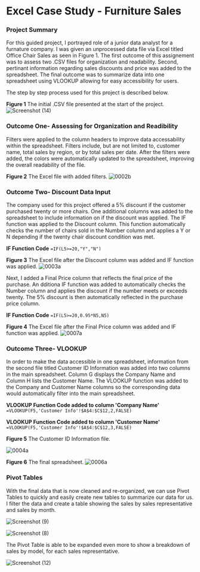 # Excel Case Study - Furniture Sales

### **Project Summary**
For this guided project, I portrayed role of a junior data analyst for a furnature company. I was given an unprocessed data file via Excel titled Office Chair Sales as seen in Figure 1. The first outcome of this assignement was to assess two .CSV files for organization and readability. Second, pertinant information regarding sales discounts and price was added to the spreadsheet. The final outcome was to summarize data into one spreadsheet using VLOOKUP allowing for easy accessibility for users. 

The step by step process used for this project is described below.

**Figure 1** The initial .CSV file presented at the start of the project.
![Screenshot (14)](https://user-images.githubusercontent.com/106198562/212751750-790ef8ea-edab-459c-b268-d252bc3e7af3.png)

### Outcome One- Assessing for Organization and Readibility 
Filters were applied to the column headers to improve data accessability within the spreadsheet. Filters include, but are not limited to, customer name, total sales by region, or by total sales per date. After the filters were added, the colors were automatically updated to the spreadsheet, improving the overall readability of the file. 

**Figure 2** The Excel file with added filters.
![0002b](https://user-images.githubusercontent.com/106198562/212759374-258817be-9ad8-44e6-8c6a-5a52b1e0ce8d.jpg)

### Outcome Two- Discount Data Input 
The company used for this project offered a 5% discount if the customer purchased twenty or more chairs. One additional columns was added to the spreadsheet to include information on if the discount was applied. The IF function was applied to the Discount column. This function automatically checks the number of chairs sold in the Number column and applies a Y or N depending if the twenty chair discount condition was met.

**IF Function Code**
`=IF(L5>=20,"Y","N")`

**Figure 3** The Excel file after the Discount column was added and IF function was applied. 
![0003a](https://user-images.githubusercontent.com/106198562/212752860-1925eb4c-7ea2-4ac0-9437-77bf777a4c12.jpg)

Next, I added a Final Price column that reflects the final price of the purchase. An dditiona IF function was added to automatically checks the Number column and applies the discount if the number meets or exceeds twenty. The 5% discount is then automatically reflected in the purchase price column. 

**IF Function Code** `=IF(L5>=20,0.95*N5,N5)`

**Figure 4** The Excel file after the Final Price column was added and IF function was applied. 
![0007a](https://user-images.githubusercontent.com/106198562/212752987-97fd785b-ff2f-435e-9545-987a6109a588.jpg)

### Outcome Three- VLOOKUP

In order to make the data accessible in one spreadsheet, information from the second file titled Customer ID Information was added into two columns in the main spreadsheet. Column G displays the Company Name and Column H lists the Customer Name. The VLOOKUP function was added to the Company and Customer Name columns so the corresponding data would automatically filter into the main spreadsheet. 

**VLOOKUP Function Code added to column 'Company Name'** `=VLOOKUP(F5,'Customer Info'!$A$4:$C$12,2,FALSE)`

**VLOOKUP Function Code added to column 'Customer Name'** `=VLOOKUP(F5,'Customer Info'!$A$4:$C$12,3,FALSE)`

**Figure 5** The Customer ID Information file. 

![0004a](https://user-images.githubusercontent.com/106198562/212753010-c80ca6ba-11ba-43f8-81cb-ec460b673674.jpg)


**Figure 6** The final spreadsheet.
![0006a](https://user-images.githubusercontent.com/106198562/212753128-381c21d4-9677-4c9c-8ff7-912a272bbea4.jpg)

### Pivot Tables

With the final data that is now cleaned and re-organized, we can use Pivot Tables to quickly and easily create new tables to summarize our data for us.  I filter the data and create a table showing the sales by sales representative and sales by month.

![Screenshot (9)](https://user-images.githubusercontent.com/106198562/212741010-5a76ca0d-e9ee-4d78-8ddf-1c5b8920f1b3.png)

![Screenshot (8)](https://user-images.githubusercontent.com/106198562/212740662-cc69ab7a-15b5-4ceb-8174-10f59789b3e2.png)

The Pivot Table is able to be expanded even more to show a breakdown of sales by model, for each sales representative.

![Screenshot (12)](https://user-images.githubusercontent.com/106198562/212741647-2cf48f82-626d-4865-9d21-5341cbe86c39.png)



